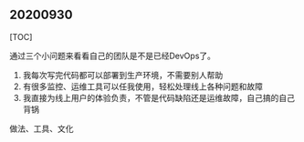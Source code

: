 ## 20200930

[TOC]

通过三个小问题来看看自己的团队是不是已经DevOps了。

1. 我每次写完代码都可以部署到生产环境，不需要别人帮助
2. 有很多监控、运维工具可以任我使用，轻松处理线上各种问题和故障
3. 我直接为线上用户的体验负责，不管是代码缺陷还是运维故障，自己搞的自己背锅

做法、工具、文化